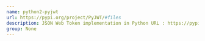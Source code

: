 ```yaml
---
name: python2-pyjwt
url: https://pypi.org/project/PyJWT/#files
description: JSON Web Token implementation in Python URL : https://pypi.
group: None
---
```

